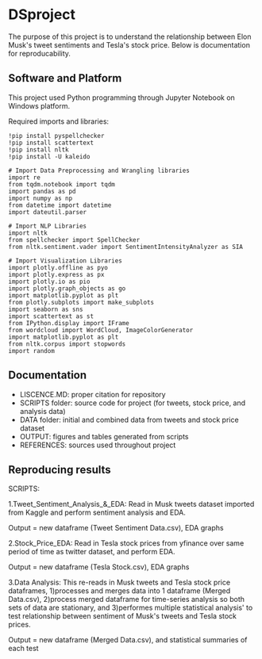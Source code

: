 # DSproject
The purpose of this project is to understand the relationship between Elon Musk's tweet sentiments and Tesla's stock price. Below is documentation for reproducability. 

## Software and Platform
This project used Python programming through Jupyter Notebook on Windows platform.

Required imports and libraries:
```
!pip install pyspellchecker
!pip install scattertext
!pip install nltk
!pip install -U kaleido

# Import Data Preprocessing and Wrangling libraries
import re
from tqdm.notebook import tqdm
import pandas as pd
import numpy as np
from datetime import datetime
import dateutil.parser

# Import NLP Libraries
import nltk
from spellchecker import SpellChecker
from nltk.sentiment.vader import SentimentIntensityAnalyzer as SIA

# Import Visualization Libraries
import plotly.offline as pyo
import plotly.express as px
import plotly.io as pio
import plotly.graph_objects as go
import matplotlib.pyplot as plt
from plotly.subplots import make_subplots
import seaborn as sns
import scattertext as st
from IPython.display import IFrame
from wordcloud import WordCloud, ImageColorGenerator
import matplotlib.pyplot as plt
from nltk.corpus import stopwords
import random
```

## Documentation
- LISCENCE.MD: proper citation for repository
- SCRIPTS folder: source code for project (for tweets, stock price, and analysis data)
- DATA folder: initial and combined data from tweets and stock price dataset
- OUTPUT: figures and tables generated from scripts
- REFERENCES: sources used throughout project

## Reproducing results
SCRIPTS:

1.Tweet_Sentiment_Analysis_&_EDA: Read in Musk tweets dataset imported from Kaggle and perform sentiment analysis and EDA. 

Output = new dataframe (Tweet Sentiment Data.csv), EDA graphs

2.Stock_Price_EDA: Read in Tesla stock prices from yfinance over same period of time as twitter dataset, and perform EDA.

Output = new dataframe (Tesla Stock.csv), EDA graphs

3.Data Analysis: This re-reads in Musk tweets and Tesla stock price dataframes, 1)processes and merges data into 1 dataframe (Merged Data.csv), 2)process merged dataframe for time-series analysis so both sets of data are stationary, and 3)performes multiple statistical analysis' to test relationship between sentiment of Musk's tweets and Tesla stock prices.

Output = new dataframe (Merged Data.csv), and statistical summaries of each test
